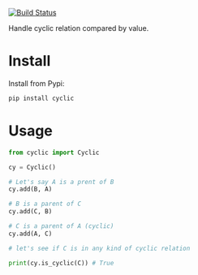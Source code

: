 [![Build Status](https://travis-ci.org/neurobin/cyclic.svg?branch=release)](https://travis-ci.org/neurobin/cyclic)

Handle cyclic relation compared by value.

# Install

Install from Pypi:

```bash
pip install cyclic
```

# Usage

```python
from cyclic import Cyclic

cy = Cyclic()

# Let's say A is a prent of B
cy.add(B, A)

# B is a parent of C
cy.add(C, B)

# C is a parent of A (cyclic)
cy.add(A, C)

# let's see if C is in any kind of cyclic relation

print(cy.is_cyclic(C)) # True
```
